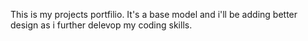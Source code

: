 This is my projects portfilio. It's a base model and i'll be adding better design as i further delevop my coding skills. 